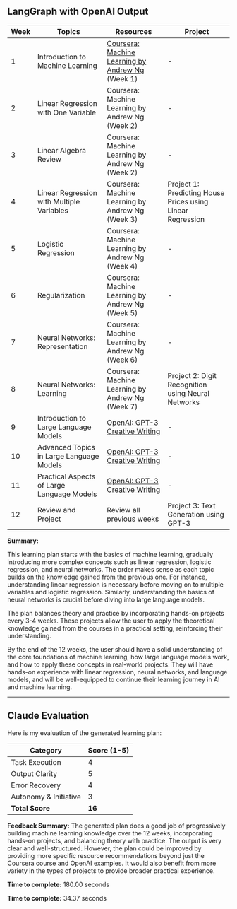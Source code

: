 ## LangGraph with OpenAI Output

| Week | Topics | Resources | Project |
| --- | --- | --- | --- |
| 1 | Introduction to Machine Learning | [Coursera: Machine Learning by Andrew Ng](https://www.coursera.org/learn/machine-learning) (Week 1) | - |
| 2 | Linear Regression with One Variable | Coursera: Machine Learning by Andrew Ng (Week 2) | - |
| 3 | Linear Algebra Review | Coursera: Machine Learning by Andrew Ng (Week 2) | - |
| 4 | Linear Regression with Multiple Variables | Coursera: Machine Learning by Andrew Ng (Week 3) | Project 1: Predicting House Prices using Linear Regression |
| 5 | Logistic Regression | Coursera: Machine Learning by Andrew Ng (Week 4) | - |
| 6 | Regularization | Coursera: Machine Learning by Andrew Ng (Week 5) | - |
| 7 | Neural Networks: Representation | Coursera: Machine Learning by Andrew Ng (Week 6) | - |
| 8 | Neural Networks: Learning | Coursera: Machine Learning by Andrew Ng (Week 7) | Project 2: Digit Recognition using Neural Networks |
| 9 | Introduction to Large Language Models | [OpenAI: GPT-3 Creative Writing](https://beta.openai.com/examples/gpt-3-creative-writing/) | - |
| 10 | Advanced Topics in Large Language Models | [OpenAI: GPT-3 Creative Writing](https://beta.openai.com/examples/gpt-3-creative-writing/) | - |
| 11 | Practical Aspects of Large Language Models | [OpenAI: GPT-3 Creative Writing](https://beta.openai.com/examples/gpt-3-creative-writing/) | - |
| 12 | Review and Project | Review all previous weeks | Project 3: Text Generation using GPT-3 |

**Summary:**

This learning plan starts with the basics of machine learning, gradually introducing more complex concepts such as linear regression, logistic regression, and neural networks. The order makes sense as each topic builds on the knowledge gained from the previous one. For instance, understanding linear regression is necessary before moving on to multiple variables and logistic regression. Similarly, understanding the basics of neural networks is crucial before diving into large language models.

The plan balances theory and practice by incorporating hands-on projects every 3-4 weeks. These projects allow the user to apply the theoretical knowledge gained from the courses in a practical setting, reinforcing their understanding.

By the end of the 12 weeks, the user should have a solid understanding of the core foundations of machine learning, how large language models work, and how to apply these concepts in real-world projects. They will have hands-on experience with linear regression, neural networks, and language models, and will be well-equipped to continue their learning journey in AI and machine learning.

---

## Claude Evaluation

Here is my evaluation of the generated learning plan:

| Category | Score (1-5) |
| --- | --- |
| Task Execution | 4 |
| Output Clarity | 5 |
| Error Recovery | 4 |
| Autonomy & Initiative | 3 |
| **Total Score** | **16** |

**Feedback Summary:**
The generated plan does a good job of progressively building machine learning knowledge over the 12 weeks, incorporating hands-on projects, and balancing theory with practice. The output is very clear and well-structured. However, the plan could be improved by providing more specific resource recommendations beyond just the Coursera course and OpenAI examples. It would also benefit from more variety in the types of projects to provide broader practical experience.

**Time to complete:** 180.00 seconds

**Time to complete:** 34.37 seconds
